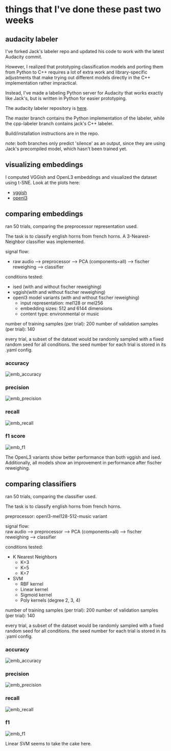 # things that I've done these past two weeks

## audacity labeler
I've forked Jack's labeler repo and updated his code to work with the latest Audacity commit. 

However, I realized that prototyping classification models and porting them from Python to C++ requires a lot of extra work and library-specific adjustments that make trying out different models directly in the C++ implementation rather impractical. 

Instead, I've made a labeling Python server for Audacity that works exactly like Jack's, but is written in Python for easier prototyping. 

The audacity labeler repository is [here](https://github.com/hugofloresgarcia/audacity-labeling). 

The master branch contains the Python implementation of the labeler, while the cpp-labeler branch contains jack's C++ labeler. 

Build/installation instructions are in the repo. 

*note*: both branches only predict 'silence' as an output, since they are using Jack's precompiled model, which hasn't been trained yet.


## visualizing embeddings
I computed VGGish and OpenL3 embeddings and visualized the dataset using t-SNE. Look at the plots here:  

- [vggish](./figs/vggish_tsne.html)
- [openl3](./figs/openl3_tsne.html)


## comparing embeddings

ran 50 trials, comparing the preprocessor representation used. 

The task is to classify english horns from french horns. A 3-Nearest-Neighbor classifier was implemented. 

signal flow:   
- raw audio --> preprocessor --> PCA (components=all) --> fischer reweighing --> classifier

conditions tested:

- ised (with and without fischer reweighing)
- vggish(with and without fischer reweighing)
- openl3 model variants (with and without fischer reweighing)
	- input representation: mel128 or mel256
	- embedding sizes: 512 and 6144 dimensions
	- content type: environmental or music

number of training samples (per trial): 200
number of validation samples (per trial): 140

every trial, a subset of the dataset would be randomly sampled with a fixed random seed for all conditions. the seed number for each trial is stored in its .yaml config.

### accuracy
![emb_accuracy](./figs/embeddings_accuracy.png)

### precision
![emb_precision](./figs/embeddings_precision.png)

### recall
![emb_recall](./figs/embeddings_recall.png)

### f1 score
![emb_f1](./figs/embeddings_f1.png)

The OpenL3 variants show better performance than both vggish and ised. Additionally, all models show an improvement in performance after fischer reweighing. 


## comparing classifiers

ran 50 trials, comparing the classifier used. 

The task is to classify english horns from french horns. 

preprocessor: openl3-mel128-512-music variant

signal flow:  
raw audio --> preprocessor --> PCA (components=all) --> fischer reweighing --> classifier

conditions tested:

- K Nearest Neighbors 
	- K=3 
	- K=5
	- K=7
- SVM
	- RBF kernel
	- Linear kernel
	- Sigmoid kernel
	- Poly kernels (degree 2, 3, 4)

number of training samples (per trial): 200
number of validation samples (per trial): 140

every trial, a subset of the dataset would be randomly sampled with a fixed random seed for all conditions. the seed number for each trial is stored in its .yaml config.

### accuracy
![emb_accuracy](./figs/classifiers_accuracy.png)

### precision
![emb_precision](./figs/classifiers_precision.png)

### recall
![emb_recall](./figs/classifiers_recall.png)

### f1 
![emb_f1](./figs/classifiers_f1.png)


Linear SVM seems to take the cake here. 